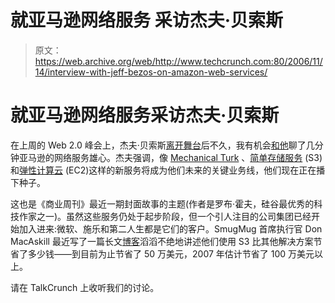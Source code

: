 # 就亚马逊网络服务 采访杰夫·贝索斯

> 原文：<https://web.archive.org/web/http://www.techcrunch.com:80/2006/11/14/interview-with-jeff-bezos-on-amazon-web-services/>

# 就亚马逊网络服务采访杰夫·贝索斯

在上周的 Web 2.0 峰会上，杰夫·贝索斯[离开舞台](https://web.archive.org/web/20211206062829/http://blogs.zdnet.com/BTL/?p=3907)后不久，我有机会[和他](https://web.archive.org/web/20211206062829/http://www.talkcrunch.com/2006/11/14/interview-with-jeff-bezos/)聊了几分钟亚马逊的网络服务雄心。杰夫强调，像 [Mechanical Turk](https://web.archive.org/web/20211206062829/http://www.beta.techcrunch.com/2005/11/04/amazon-finally-shows-itself-as-the-matrix/) 、[简单存储服务](https://web.archive.org/web/20211206062829/http://www.beta.techcrunch.com/2006/03/14/amazon-grid-storage-web-service-launches/) (S3)和[弹性计算云](https://web.archive.org/web/20211206062829/http://www.beta.techcrunch.com/2006/08/24/exclusive-amazon-readies-utility-computing-service/) (EC2)这样的新服务将成为他们未来的关键业务线，他们现在正在播下种子。

这也是《商业周刊》最近一期封面故事的主题(作者是罗布·霍夫，硅谷最优秀的科技作家之一)。虽然这些服务仍处于起步阶段，但一个引人注目的公司集团已经开始加入进来:微软、施乐和第二人生都是它们的客户。SmugMug 首席执行官 Don MacAskill 最近写了一篇长文[博客](https://web.archive.org/web/20211206062829/http://blogs.smugmug.com/onethumb/2006/11/10/amazon-s3-show-me-the-money/)滔滔不绝地讲述他们使用 S3 比其他解决方案节省了多少钱——到目前为止节省了 50 万美元，2007 年估计节省了 100 万美元以上。

请在 TalkCrunch 上收听我们的讨论。